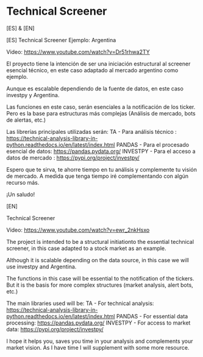 # Technical Screener 
[ES] & [EN]

[ES]
Technical Screener Ejemplo: Argentina

Video: https://www.youtube.com/watch?v=Dr51rhwa2TY

El proyecto tiene la intención de ser una iniciación estructural 
al screener esencial técnico, en este caso adaptado al mercado argentino como ejemplo. 

Aunque es escalable dependiendo de la fuente de datos, en este caso investpy y Argentina.

Las funciones en este caso, serán esenciales a la notificación de los ticker. Pero es la base para
estructuras más complejas (Análisis de mercado, bots de alertas, etc.)

Las librerías principales utilizadas serán:
TA - Para análisis técnico : https://technical-analysis-library-in-python.readthedocs.io/en/latest/index.html
PANDAS - Para el procesado esencial de datos: https://pandas.pydata.org/
INVESTPY - Para el acceso a datos de mercado : https://pypi.org/project/investpy/

Espero que te sirva, te ahorre tiempo en tu análisis y complemente tu visión de mercado.
A medida que tenga tiempo iré complementando con algún recurso más.

¡Un saludo!

[EN]

Technical Screener

Video: https://www.youtube.com/watch?v=ewr_2nkHsxo

The project is intended to be a structural initiationto the essential technical screener,
in this case adapted to a stock market as an example.

Although it is scalable depending on the data source, in this case we will use investpy and Argentina.

The functions in this case will be essential to the notification of the tickers. But it is the basis for
more complex structures (market analysis, alert bots, etc.)

The main libraries used will be:
TA - For technical analysis: https://technical-analysis-library-in-python.readthedocs.io/en/latest/index.html
PANDAS - For essential data processing: https://pandas.pydata.org/
INVESTPY - For access to market data: https://pypi.org/project/investpy/

I hope it helps you, saves you time in your analysis and complements your market vision.
As I have time I will supplement with some more resource.